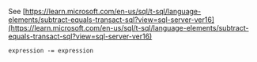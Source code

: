 See [https://learn.microsoft.com/en-us/sql/t-sql/language-elements/subtract-equals-transact-sql?view=sql-server-ver16](https://learn.microsoft.com/en-us/sql/t-sql/language-elements/subtract-equals-transact-sql?view=sql-server-ver16)
```
expression -= expression
```
